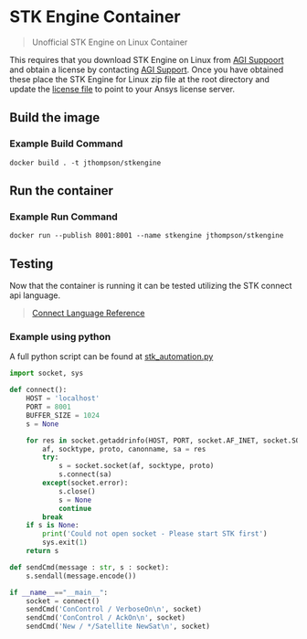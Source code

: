 # STK Engine Container #

 > Unofficial STK Engine on Linux Container

 This requires that you download STK Engine on Linux from [AGI Suppoort](https://support.agi.com/downloads/3/) and obtain a license by contacting [AGI Support](mailto:support@agi.com). Once you have obtained these place the STK Engine for Linux zip file at the root directory and update the [license file](License/ansyslmd.ini) to point to your Ansys license server.

## Build the image ##

### Example Build Command ###

```docker
docker build . -t jthompson/stkengine
```

## Run the container ##

### Example Run Command ###

```docker
docker run --publish 8001:8001 --name stkengine jthompson/stkengine
```

## Testing ##

Now that the container is running it can be tested utilizing the STK connect api language.

> [Connect Language Reference](https://help.agi.com/stk/#../Subsystems/connect/Content/theVeryTop.htm)

### Example using python ###

A full python script can be found at [stk_automation.py](stk_automation.py)

```python
import socket, sys

def connect():
    HOST = 'localhost'
    PORT = 8001
    BUFFER_SIZE = 1024
    s = None

    for res in socket.getaddrinfo(HOST, PORT, socket.AF_INET, socket.SOCK_STREAM):
        af, socktype, proto, canonname, sa = res
        try:
            s = socket.socket(af, socktype, proto)
            s.connect(sa)
        except(socket.error):
            s.close()
            s = None
            continue
        break
    if s is None:
        print('Could not open socket - Please start STK first')
        sys.exit(1)
    return s

def sendCmd(message : str, s : socket):
    s.sendall(message.encode())

if __name__=="__main__":
    socket = connect()
    sendCmd('ConControl / VerboseOn\n', socket)
    sendCmd('ConControl / AckOn\n', socket)
    sendCmd('New / */Satellite NewSat\n', socket)
```
